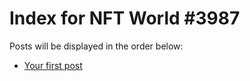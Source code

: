 # Index for NFT World #3987
Posts will be displayed in the order below:

- [Your first post](./001-first.md)

